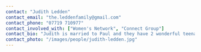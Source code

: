 ```yaml
---
contact: "Judith Ledden"
contact_email: "the.leddenfamily@gmail.com"
contact_phone: "07719 710977"
contact_involved_with: ["Women's Network", "Connect Group"]
contact_bio: "Judith is married to Paul and they have 2 wonderful teenagers!  Judith enjoys helping people connect, make friends and grow in the Christian faith."
contact_photo: "/images/people/judith-ledden.jpg"
---
```

